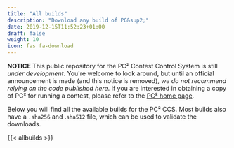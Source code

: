 ```yaml
---
title: "All builds"
description: "Download any build of PC&sup2;"
date: 2019-12-15T11:52:23+01:00
draft: false
weight: 10
icon: fas fa-download
---
```


**NOTICE**  This public repository for the PC&sup2; Contest Control System is still _under development_.  You're welcome to look around,
but until an official announcement is made (and this notice is removed), _we do not recommend relying on the code published here_.
If you are interested in obtaining a copy of PC&sup2; for running a contest, please refer to the [PC&sup2; home page](https://pc2.ecs.csus.edu).

Below you will find all the available builds for the PC&sup2; CCS. Most builds also have a `.sha256` and .`sha512` file, which can be used to validate the downloads.

{{< allbuilds >}}
